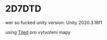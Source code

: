 # 2D7DTD

wer so fucked
unity version: Unity 2020.3.18f1

using [Tiled](https://www.mapeditor.org/) pro vytvoření mapy 

